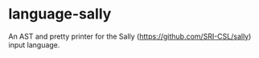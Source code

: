 # language-sally

An AST and pretty printer for the Sally (https://github.com/SRI-CSL/sally) input language.
